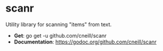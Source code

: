 # scanr

Utility library for scanning "items" from text.

- __Get__: go get -u github.com/cneill/scanr
- __Documentation__: https://godoc.org/github.com/cneill/scanr
